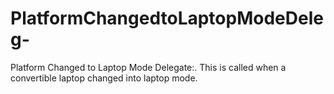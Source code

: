 # PlatformChangedtoLaptopModeDeleg-

Platform Changed to Laptop Mode Delegate:. This is called when a convertible laptop changed into laptop mode.

